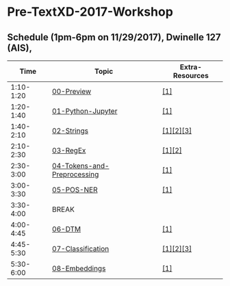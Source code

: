 # Pre-TextXD-2017-Workshop

## Schedule (1pm-6pm on 11/29/2017), Dwinelle 127 (AIS), 

| Time  | Topic  | Extra-Resources  |
|---|---|---|
| 1:10-1:20 | [00-Preview](https://github.com/henchc/textxd-2017/blob/master/00-Preview.ipynb) | [[1]](https://github.com/henchc/Rediscovering-Text-as-Data/blob/master/09-Topic-Modeling/01-Topic-Modeling.ipynb)
| 1:20-1:40  | [01-Python-Jupyter](https://github.com/henchc/textxd-2017/blob/master/01-Python-Jupyter.ipynb)   | [[1]](https://github.com/ds-modules/EPS-C20/blob/master/01-EWT/01-EWT.ipynb)  |
| 1:40-2:10 | [02-Strings](https://github.com/henchc/textxd-2017/blob/master/02-Strings.ipynb)  | [[1]](https://github.com/ds-modules/core-resources/blob/master/intro/intro-strings.ipynb)[[2]](https://github.com/dlab-berkeley/python-fundamentals/blob/master/Day_1/05_Strings.ipynb)[[3]](https://github.com/henchc/Rediscovering-Text-as-Data/blob/master/03-Close-Reading-I/01-Strings.ipynb)   |
| 2:10-2:30  | [03-RegEx](https://github.com/henchc/textxd-2017/blob/master/03-regex.ipynb)  | [[1]](https://github.com/dlab-berkeley/regex-intro)[[2]](https://github.com/henchc/Rediscovering-Text-as-Data/blob/master/04-Stylometry/02-regex.ipynb)  |
| 2:30-3:00   | [04-Tokens-and-Preprocessing](https://github.com/henchc/textxd-2017/blob/master/04-Tokens-and-Pre-Processing.ipynb) | [[1]](https://github.com/dlab-berkeley/python-for-everything/blob/master/instructor/day_four.ipynb) |
| 3:00-3:30  |  [05-POS-NER](https://github.com/henchc/textxd-2017/blob/master/05-POS-NER.ipynb) | [[1]](https://github.com/henchc/Rediscovering-Text-as-Data/blob/master/05-Intro-to-SpaCy/01-Intro-to-SpaCy.ipynb) |  |  |
| 3:30-4:00 | BREAK | |
| 4:00-4:45    | [06-DTM](https://github.com/henchc/textxd-2017/blob/master/06-DTM.ipynb) | [[1]](https://github.com/henchc/Rediscovering-Text-as-Data/blob/master/07-Textual-Similarity/01-Textual-Similarity.ipynb)  |
| 4:45-5:30    | [07-Classification](https://github.com/henchc/textxd-2017/blob/master/07-Classification.ipynb) | [[1]](https://github.com/henchc/Rediscovering-Text-as-Data/tree/master/08-Classification)[[2]](https://github.com/dlab-berkeley/python-text-analysis/blob/master/NLP_NLTK/NLP_NLTK.ipynb)[[3]](https://github.com/henchc/CDIPS-2017-Scraping-NLP/blob/master/03-NLP/01-NLP_NLTK.ipynb)  |
| 5:30-6:00     | [08-Embeddings](https://github.com/henchc/textxd-2017/blob/master/08-Word-Embeddings.ipynb) | [[1]](https://github.com/data-8/literature-connector/blob/gh-pages/13%20-%20The%20Cutting%20Edge/Word%20Embedding.ipynb) | 

